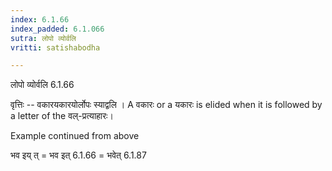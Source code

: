 ```yaml
---
index: 6.1.66
index_padded: 6.1.066
sutra: लोपो व्योर्वलि
vritti: satishabodha

---
```

 लोपो व्योर्वलि 6.1.66 


वृत्तिः -- वकारयकारयोर्लोपः स्याद्वलि । A वकारः or a यकारः is elided when it is followed by a letter of the वल्-प्रत्याहारः। 


Example continued from above 

भव इय् त् = भव इत् 6.1.66 = भवेत् 6.1.87 